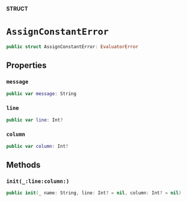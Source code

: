 **STRUCT**

# `AssignConstantError`

```swift
public struct AssignConstantError: EvaluatorError
```

## Properties
### `message`

```swift
public var message: String
```

### `line`

```swift
public var line: Int?
```

### `column`

```swift
public var column: Int?
```

## Methods
### `init(_:line:column:)`

```swift
public init(_ name: String, line: Int? = nil, column: Int? = nil)
```
